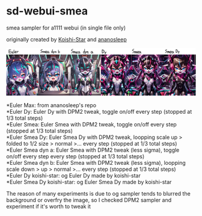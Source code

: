 # sd-webui-smea
smea sampler for a1111 webui (in single file only)

originally created by [Koishi-Star](https://github.com/Koishi-Star/Euler-Smea-Dyn-Sampler) and [ananosleep](https://github.com/ananosleep/advanced_euler_sampler_extension)

![sample](https://github.com/AG-w/sd-webui-smea/blob/main/sample.jpg?raw=true)

*Euler Max: from ananosleep's repo    
*Euler Dy: Euler Dy with DPM2 tweak, toggle on/off every step (stopped at 1/3 total steps)    
*Euler Smea: Euler Smea with DPM2 tweak, toggle on/off every step (stopped at 1/3 total steps)    
*Euler Smea Dy: Euler Smea Dy with DPM2 tweak, loopping scale up > folded to 1/2 size > normal >... every step (stopped at 1/3 total steps)   
*Euler Smea dyn a: Euler Smea with DPM2 tweak (less sigma), toggle on/off every step every step (stopped at 1/3 total steps)    
*Euler Smea dyn b: Euler Smea with DPM2 tweak (less sigma), loopping scale down > up > normal >... every step (stopped at 1/3 total steps)  
*Euler Dy koishi-star: og Euler Dy made by koishi-star    
*Euler Smea Dy koishi-star: og Euler Smea Dy made by koishi-star    
    
The reason of many experiments is due to og sampler tends to blurred the background or overfry the image, so I checked DPM2 sampler and experiment if it's worth to tweak it

